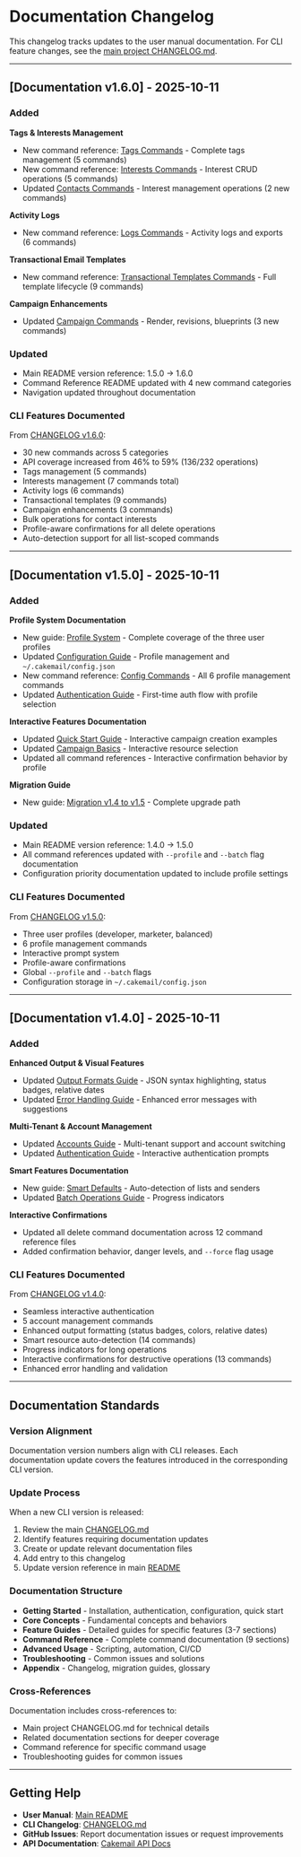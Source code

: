 # Documentation Changelog

This changelog tracks updates to the user manual documentation. For CLI feature changes, see the [main project CHANGELOG.md](../../../../CHANGELOG.md).

---

## [Documentation v1.6.0] - 2025-10-11

### Added

**Tags & Interests Management**
- New command reference: [Tags Commands](../09-command-reference/tags.md) - Complete tags management (5 commands)
- New command reference: [Interests Commands](../09-command-reference/interests.md) - Interest CRUD operations (5 commands)
- Updated [Contacts Commands](../09-command-reference/contacts.md) - Interest management operations (2 new commands)

**Activity Logs**
- New command reference: [Logs Commands](../09-command-reference/logs.md) - Activity logs and exports (6 commands)

**Transactional Email Templates**
- New command reference: [Transactional Templates Commands](../09-command-reference/transactional-templates.md) - Full template lifecycle (9 commands)

**Campaign Enhancements**
- Updated [Campaign Commands](../09-command-reference/campaigns.md) - Render, revisions, blueprints (3 new commands)

### Updated
- Main README version reference: 1.5.0 → 1.6.0
- Command Reference README updated with 4 new command categories
- Navigation updated throughout documentation

### CLI Features Documented
From [CHANGELOG v1.6.0](../../../../CHANGELOG.md#160---2025-10-11):
- 30 new commands across 5 categories
- API coverage increased from 46% to 59% (136/232 operations)
- Tags management (5 commands)
- Interests management (7 commands total)
- Activity logs (6 commands)
- Transactional templates (9 commands)
- Campaign enhancements (3 commands)
- Bulk operations for contact interests
- Profile-aware confirmations for all delete operations
- Auto-detection support for all list-scoped commands

---

## [Documentation v1.5.0] - 2025-10-11

### Added

**Profile System Documentation**
- New guide: [Profile System](../02-core-concepts/profile-system.md) - Complete coverage of the three user profiles
- Updated [Configuration Guide](../01-getting-started/configuration.md) - Profile management and `~/.cakemail/config.json`
- New command reference: [Config Commands](../09-command-reference/config.md) - All 6 profile management commands
- Updated [Authentication Guide](../01-getting-started/authentication.md) - First-time auth flow with profile selection

**Interactive Features Documentation**
- Updated [Quick Start Guide](../01-getting-started/quick-start.md) - Interactive campaign creation examples
- Updated [Campaign Basics](../04-campaign-management/campaigns-basics.md) - Interactive resource selection
- Updated all command references - Interactive confirmation behavior by profile

**Migration Guide**
- New guide: [Migration v1.4 to v1.5](./migration-v1.4-to-v1.5.md) - Complete upgrade path

### Updated
- Main README version reference: 1.4.0 → 1.5.0
- All command references updated with `--profile` and `--batch` flag documentation
- Configuration priority documentation updated to include profile settings

### CLI Features Documented
From [CHANGELOG v1.5.0](../../../../CHANGELOG.md#150---2025-10-11):
- Three user profiles (developer, marketer, balanced)
- 6 profile management commands
- Interactive prompt system
- Profile-aware confirmations
- Global `--profile` and `--batch` flags
- Configuration storage in `~/.cakemail/config.json`

---

## [Documentation v1.4.0] - 2025-10-11

### Added

**Enhanced Output & Visual Features**
- Updated [Output Formats Guide](../01-getting-started/output-formats.md) - JSON syntax highlighting, status badges, relative dates
- Updated [Error Handling Guide](../02-core-concepts/error-handling.md) - Enhanced error messages with suggestions

**Multi-Tenant & Account Management**
- Updated [Accounts Guide](../02-core-concepts/accounts.md) - Multi-tenant support and account switching
- Updated [Authentication Guide](../01-getting-started/authentication.md) - Interactive authentication prompts

**Smart Features Documentation**
- New guide: [Smart Defaults](../02-core-concepts/smart-defaults.md) - Auto-detection of lists and senders
- Updated [Batch Operations Guide](../08-advanced-usage/batch-operations.md) - Progress indicators

**Interactive Confirmations**
- Updated all delete command documentation across 12 command reference files
- Added confirmation behavior, danger levels, and `--force` flag usage

### CLI Features Documented
From [CHANGELOG v1.4.0](../../../../CHANGELOG.md#140---2025-10-11):
- Seamless interactive authentication
- 5 account management commands
- Enhanced output formatting (status badges, colors, relative dates)
- Smart resource auto-detection (14 commands)
- Progress indicators for long operations
- Interactive confirmations for destructive operations (13 commands)
- Enhanced error handling and validation

---

## Documentation Standards

### Version Alignment
Documentation version numbers align with CLI releases. Each documentation update covers the features introduced in the corresponding CLI version.

### Update Process
When a new CLI version is released:
1. Review the main [CHANGELOG.md](../../../../CHANGELOG.md)
2. Identify features requiring documentation updates
3. Create or update relevant documentation files
4. Add entry to this changelog
5. Update version reference in main [README](../README.md)

### Documentation Structure
- **Getting Started** - Installation, authentication, configuration, quick start
- **Core Concepts** - Fundamental concepts and behaviors
- **Feature Guides** - Detailed guides for specific features (3-7 sections)
- **Command Reference** - Complete command documentation (9 sections)
- **Advanced Usage** - Scripting, automation, CI/CD
- **Troubleshooting** - Common issues and solutions
- **Appendix** - Changelog, migration guides, glossary

### Cross-References
Documentation includes cross-references to:
- Main project CHANGELOG.md for technical details
- Related documentation sections for deeper coverage
- Command reference for specific command usage
- Troubleshooting guides for common issues

---

## Getting Help

- **User Manual**: [Main README](../README.md)
- **CLI Changelog**: [CHANGELOG.md](../../../../CHANGELOG.md)
- **GitHub Issues**: Report documentation issues or request improvements
- **API Documentation**: [Cakemail API Docs](https://api.cakemail.com)

